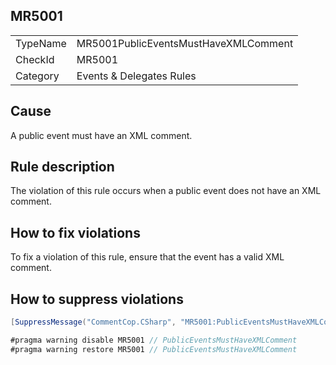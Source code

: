 ## MR5001

<table>
<tr>
  <td>TypeName</td>
  <td>MR5001PublicEventsMustHaveXMLComment</td>
</tr>
<tr>
  <td>CheckId</td>
  <td>MR5001</td>
</tr>
<tr>
  <td>Category</td>
  <td>Events & Delegates Rules</td>
</tr>
</table>

## Cause

A public event must have an XML comment.

## Rule description

The violation of this rule occurs when a public event does not have an XML comment.

## How to fix violations

To fix a violation of this rule, ensure that the event has a valid XML comment.

## How to suppress violations

```csharp
[SuppressMessage("CommentCop.CSharp", "MR5001:PublicEventsMustHaveXMLComment", Justification = "Reviewed.")]
```

```csharp
#pragma warning disable MR5001 // PublicEventsMustHaveXMLComment
#pragma warning restore MR5001 // PublicEventsMustHaveXMLComment
```